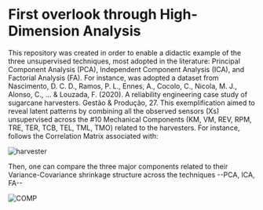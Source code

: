 # First overlook through High-Dimension Analysis

This repository was created in order to enable a didactic example of the three unsupervised techniques, most adopted in the literature: Principal Component Analysis (PCA), Independent Component Analysis (ICA), and Factorial Analysis (FA). For instance, was adopted a dataset from Nascimento, D. C. D., Ramos, P. L., Ennes, A., Cocolo, C., Nicola, M. J., Alonso, C., ... & Louzada, F. (2020). A reliability engineering case study of sugarcane harvesters. Gestão & Produção, 27. This exemplification aimed to reveal latent patterns by combining all the observed sensors (Xs) unsupervised across the \#10 Mechanical Components (KM, VM, REV, RPM, TRE, TER, TCB, TEL, TML, TMO) related to the harvesters. For instance, follows the Correlation Matrix associated with:

![harvester](https://github.com/user-attachments/assets/2024ef1b-81a0-4faf-abd1-722dfd95b58c)

Then, one can compare the three major components related to their Variance-Covariance shrinkage structure across the techniques --PCA, ICA, FA--

![COMP](https://github.com/user-attachments/assets/73fa8112-dbcd-4804-96a0-6c35c57b07f0)
